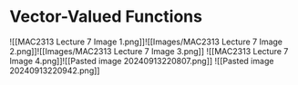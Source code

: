 # Vector-Valued Functions

![[MAC2313 Lecture 7 Image 1.png]]![[Images/MAC2313 Lecture 7 Image 2.png]]![[Images/MAC2313 Lecture 7 Image 3.png]]
![[MAC2313 Lecture 7 Image 4.png]]![[Pasted image 20240913220807.png]]
![[Pasted image 20240913220942.png]]